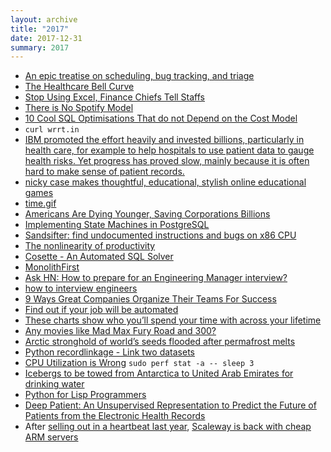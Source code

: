 ```yaml
---
layout: archive
title: "2017"
date: 2017-12-31
summary: 2017
---
```


* [An epic treatise on scheduling, bug tracking, and triage](http://apenwarr.ca/log/?m=201712)
* [The Healthcare Bell Curve](https://www.newyorker.com/magazine/2004/12/06/the-bell-curve)
* [Stop Using Excel, Finance Chiefs Tell Staffs](https://www.wsj.com/articles/stop-using-excel-finance-chiefs-tell-staffs-1511346601)
* [There is No Spotify Model](https://www.infoq.com/presentations/spotify-culture-stc)
* [10 Cool SQL Optimisations That do not Depend on the Cost Model](https://blog.jooq.org/2017/09/28/10-cool-sql-optimisations-that-do-not-depend-on-the-cost-model/)
* `curl wrrt.in`
* [IBM promoted the effort heavily and invested billions, particularly in health care, for example to help hospitals to use patient data to gauge health risks. Yet progress has proved slow, mainly because it is often hard to make sense of patient records.](https://www.economist.com/news/business/21730464-its-latest-quarterly-results-prompted-rally-its-shares-big-challenges-remain-ibm-lags)
* [nicky case makes thoughtful, educational, stylish online educational games](http://ncase.me/)
* [time.gif](https://news.ycombinator.com/item?id=14996715)
* [Americans Are Dying Younger, Saving Corporations Billions](https://www.bloomberg.com/news/articles/2017-08-08/americans-are-dying-younger-saving-corporations-billions)
* [Implementing State Machines in PostgreSQL](https://news.ycombinator.com/item?id=14890816)
* [Sandsifter: find undocumented instructions and bugs on x86 CPU](https://github.com/xoreaxeaxeax/sandsifter)
* [The nonlinearity of productivity](https://news.ycombinator.com/item?id=14824248)
* [Cosette - An Automated SQL Solver](http://cosette.cs.washington.edu/)
* [MonolithFirst](https://news.ycombinator.com/item?id=14778685)
* [Ask HN: How to prepare for an Engineering Manager interview?](https://news.ycombinator.com/item?id=14726130)
* [how to interview engineers](https://news.ycombinator.com/item?id=14638577)
* [9 Ways Great Companies Organize Their Teams For Success](https://www.fastcompany.com/3000584/9-ways-great-companies-organize-their-teams-success)
* [Find out if your job will be automated](https://www.bloomberg.com/graphics/2017-job-risk/)
* [These charts show who you’ll spend your time with across your lifetime](https://qz.com/1010901/the-data-prove-that-you-just-get-more-alone-from-the-age-of-40-onward/)
* [Any movies like Mad Max Fury Road and 300?](https://www.reddit.com/r/movies/comments/6c7789/any_movies_like_mad_max_fury_road_and_300/)
* [Arctic stronghold of world’s seeds flooded after permafrost melts](https://www.theguardian.com/environment/2017/may/19/arctic-stronghold-of-worlds-seeds-flooded-after-permafrost-melts)
* [Python recordlinkage - Link two datasets](http://recordlinkage.readthedocs.io/en/latest/notebooks/link_two_dataframes.html)
* [CPU Utilization is Wrong](http://www.brendangregg.com/blog/2017-05-09/cpu-utilization-is-wrong.html)
    `sudo perf stat -a -- sleep 3`
* [Icebergs to be towed from Antarctica to United Arab Emirates for drinking water](http://www.independent.co.uk/news/world/middle-east/uae-icebergs-drinking-water-from-antarctica-towed-united-arab-emirates-a7715561.html)
* [Python for Lisp Programmers](http://norvig.com/python-lisp.html)
* [Deep Patient: An Unsupervised Representation to Predict the Future of Patients from the Electronic Health Records](https://www.nature.com/articles/srep26094)
* After [selling out in a heartbeat last year](https://blog.scaleway.com/2015/11/03/scaleway-is-growing-too-fast-out-of-stock/), [Scaleway is back with cheap ARM servers](https://www.scaleway.com/pricing/)
